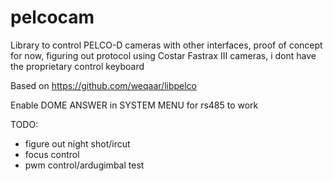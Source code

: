 # pelcocam
Library to control PELCO-D cameras with other interfaces, proof of concept for now, figuring out protocol using Costar Fastrax III cameras, i dont have the proprietary control keyboard

Based on https://github.com/weqaar/libpelco

Enable DOME ANSWER in SYSTEM MENU for rs485 to work

TODO:
* figure out night shot/ircut
* focus control
* pwm control/ardugimbal test